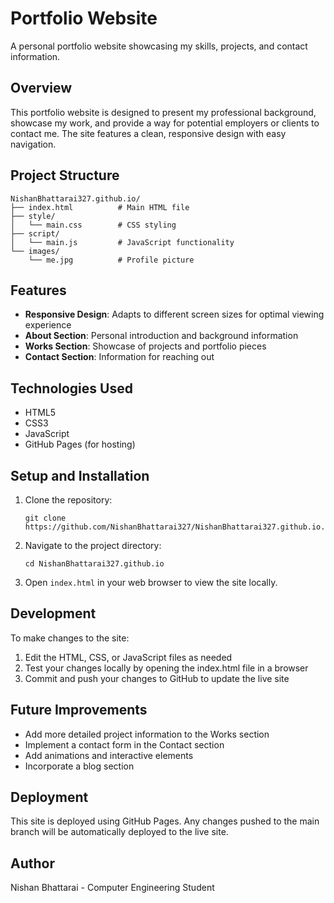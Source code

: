 # Portfolio Website

A personal portfolio website showcasing my skills, projects, and contact information.

## Overview

This portfolio website is designed to present my professional background, showcase my work, and provide a way for potential employers or clients to contact me. The site features a clean, responsive design with easy navigation.

## Project Structure

```
NishanBhattarai327.github.io/
├── index.html          # Main HTML file
├── style/
│   └── main.css        # CSS styling
├── script/
│   └── main.js         # JavaScript functionality
└── images/
    └── me.jpg          # Profile picture
```

## Features

- **Responsive Design**: Adapts to different screen sizes for optimal viewing experience
- **About Section**: Personal introduction and background information
- **Works Section**: Showcase of projects and portfolio pieces
- **Contact Section**: Information for reaching out

## Technologies Used

- HTML5
- CSS3
- JavaScript
- GitHub Pages (for hosting)

## Setup and Installation

1. Clone the repository:
   ```
   git clone https://github.com/NishanBhattarai327/NishanBhattarai327.github.io.git
   ```

2. Navigate to the project directory:
   ```
   cd NishanBhattarai327.github.io
   ```

3. Open `index.html` in your web browser to view the site locally.

## Development

To make changes to the site:

1. Edit the HTML, CSS, or JavaScript files as needed
2. Test your changes locally by opening the index.html file in a browser
3. Commit and push your changes to GitHub to update the live site

## Future Improvements

- Add more detailed project information to the Works section
- Implement a contact form in the Contact section
- Add animations and interactive elements
- Incorporate a blog section

## Deployment

This site is deployed using GitHub Pages. Any changes pushed to the main branch will be automatically deployed to the live site.

## Author

Nishan Bhattarai - Computer Engineering Student


